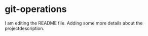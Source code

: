 # git-operations
I am editing the README file. Adding some more details about the projectdescription.


